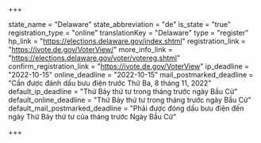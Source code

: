 +++

state_name = "Delaware"
state_abbreviation = "de"
is_state = "true"
registration_type = "online"
translationKey = "Delaware"
type = "register"
hp_link = "https://elections.delaware.gov/index.shtml"
registration_link = "https://ivote.de.gov/VoterView/"
more_info_link = "https://elections.delaware.gov/voter/votereg.shtml"
confirm_registration_link = "https://ivote.de.gov/VoterView"
ip_deadline = "2022-10-15"
online_deadline = "2022-10-15"
mail_postmarked_deadline = "Cần được đánh dấu bưu điện trước Thứ Ba, 8 tháng 11, 2022"
default_ip_deadline = "Thứ Bảy thứ tư trong tháng trước ngày Bầu Cử"
default_online_deadline = "Thứ Bảy thứ tư trong tháng trước ngày Bầu Cử"
default_mail_postmarked_deadline = "Phải được đóng dấu bưu điện đến ngày Thứ Bảy thứ tư của tháng trước Ngày Bầu Cử"

+++
